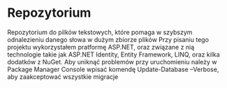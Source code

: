 # Repozytorium
Repozytorium do pilków tekstowych, które pomaga w szybszym odnalezieniu danego słowa w dużym zbiorze plików
Przy pisaniu tego projektu wykorzystałem pratformę ASP.NET, oraz związane z nią technologie takie jak ASP.NET Identity, Entity Framework,
LINQ, oraz kilka dodatków z NuGet.
Aby uniknąć problemów przy uruchomieniu należy w Package Manager Console wpisać komendę Update-Database –Verbose, aby zaakceptować wszystkie migracje
